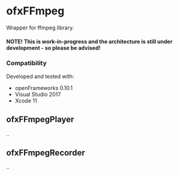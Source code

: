 # ofxFFmpeg
Wrapper for ffmpeg library.

#### NOTE! This is work-in-progress and the architecture is still under development - so please be advised!

### Compatibility
Developed and tested with:
- openFrameworks 0.10.1
- Visual Studio 2017
- Xcode 11

## ofxFFmpegPlayer
..

## ofxFFmpegRecorder
..
